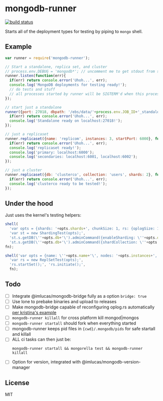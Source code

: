 # mongodb-runner

[![build status](https://secure.travis-ci.org/imlucas/mongodb-runner.png)](http://travis-ci.org/imlucas/mongodb-runner)

Starts all of the deployment types for testing by piping to `mongo` shell.

## Example

```javascript
var runner = require('mongodb-runner');

// Start a standalone, replica set, and cluster
// process.env.DEBUG = 'mongodb*'; // uncomment me to get stdout from shell commands
runner.listen(function(err){
  if(err) return console.error('Uhoh...', err);
  console.log('MongoDB deployments for testing ready!');
  // do tests and stuff
  // all processes started by runner will be SIGTERM'd when this process exits.
});

// start just a standalone
runner({port: 27018, dbpath: '/ebs/data/'+process.env.JOB_ID+'_standalone'}, function(err){
  if(err) return console.error('Uhoh...', err);
  console.log('Standalone ready on localhost:27018!');
});

// just a replicaset
runner.replicaset({name: 'replicom', instances: 3, startPort: 6000}, function(err){
  if(err) return console.error('Uhoh...', err);
  console.log('replicaset ready!');
  console.log('primary: localhost:6000');
  console.log('secondaries: localhost:6001, localhost:6002');
});

// just a cluster
runner.replicaset({db: 'clusterco', collection: 'users', shards: 2}, function(err){
  if(err) return console.error('Uhoh...', err);
  console.log('clusterco ready to be tested!');
});
```

## Under the hood

Just uses the kernel's testing helpers:


```javascript
shell(
  'var opts = {shards: '+opts.shards+', chunkSize: 1, rs: {oplogSize: 10}, name: \''+opts.db+'\'};',
  'var st = new ShardingTest(opts);',
  'st.s.getDB(\''+opts.db+'\').adminCommand({enableSharding: \''+opts.db+'\'});',
  'st.s.getDB(\''+opts.db+'\').adminCommand({shardCollection: \''+opts.ns+'\', key: {_id: 1 }});',
fn);
```

```javascript
shell('var opts = {name: \''+opts.name+'\', nodes: '+opts.instances+', useHostName: false, startPort: '+opts.startPort+'};',
  'var rs = new ReplSetTest(opts);',
  'rs.startSet();', 'rs.initiate();',
  fn);
```

## Todo

- [ ] Integrate @imlucas/mongodb-bridge fully as a option `bridge: true`
- [ ] Use lone to prebake binaries and upload to releases
- [ ] Make mongodb-bridge capable of reconfiguring oplog.rs automatically [per kristina's example](http://www.kchodorow.com/blog/2011/04/20/simulating-network-paritions-with-mongobridge/)
- [ ] `mongodb-runner killall` for cross platform kill mongod|mongos
- [ ] `mongodb-runner startall` should fork when everything started
- [ ] mongodb-runner keeps pid files in `{cwd}/.mongodb/pids` for safe
      startall and killall
- [ ] ALL ci tasks can then just be:
    ```
    mongodb-runner startall && mongorella test && mongodb-runner killall
    ```
- [ ] Option for version, integrated with @imlucas/mongodb-version-manager

## License

MIT
